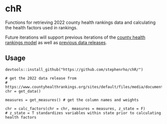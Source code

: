 
# chR

Functions for retrieving 2022 county health rankings data and calculating the health factors used in rankings.

Future iterations will support previous iterations of the [county health rankings model](https://www.countyhealthrankings.org/explore-health-rankings/measures-data-sources/county-health-rankings-model) as well as [previous data releases](https://www.countyhealthrankings.org/explore-health-rankings/rankings-data-documentation/national-data-documentation-2010-2019).

## Usage

```
devtools::install_github("https://github.com/stephenrho/chR/")

# get the 2022 data release from 
# https://www.countyhealthrankings.org/sites/default/files/media/document/analytic_data2022.csv
chr = get_data()

measures = get_measures() # get the column names and weights

chr = calc_factors(chr = chr, measures = measures, z_state = F) 
# z_state = T standardizes variables within state prior to calculating health factors

```
